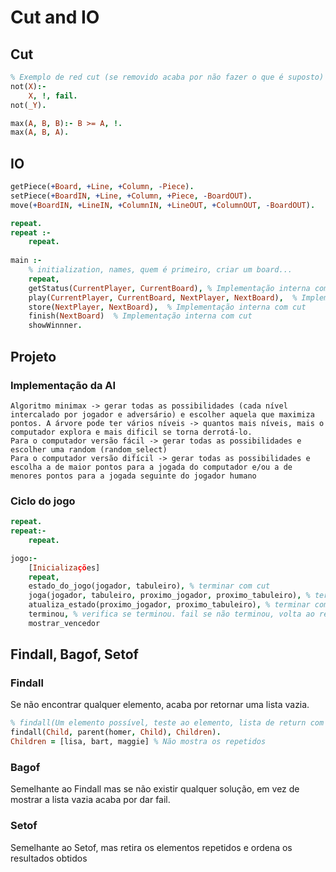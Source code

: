 # Cut and IO

## Cut

```prolog
% Exemplo de red cut (se removido acaba por não fazer o que é suposto)
not(X):-
    X, !, fail.
not(_Y).

max(A, B, B):- B >= A, !.
max(A, B, A).
```

## IO

```prolog
getPiece(+Board, +Line, +Column, -Piece).
setPiece(+BoardIN, +Line, +Column, +Piece, -BoardOUT).
move(+BoardIN, +LineIN, +ColumnIN, +LineOUT, +ColumnOUT, -BoardOUT).

repeat.
repeat :-
    repeat.
    
main :-
    % initialization, names, quem é primeiro, criar um board...
    repeat,
    getStatus(CurrentPlayer, CurrentBoard), % Implementação interna com cut
    play(CurrentPlayer, CurrentBoard, NextPlayer, NextBoard),  % Implementação interna com cut
    store(NextPlayer, NextBoard),  % Implementação interna com cut
    finish(NextBoard)  % Implementação interna com cut
    showWinnner.
```

## Projeto

### Implementação da AI

```note
Algoritmo minimax -> gerar todas as possibilidades (cada nível intercalado por jogador e adversário) e escolher aquela que maximiza pontos. A árvore pode ter vários níveis -> quantos mais níveis, mais o computador explora e mais dificil se torna derrotá-lo.
Para o computador versão fácil -> gerar todas as possibilidades e escolher uma random (random_select)
Para o computador versão difícil -> gerar todas as possibilidades e escolha a de maior pontos para a jogada do computador e/ou a de menores pontos para a jogada seguinte do jogador humano
```

### Ciclo do jogo

```prolog
repeat.
repeat:-
    repeat.

jogo:-  
    [Inicializações]
    repeat,
    estado_do_jogo(jogador, tabuleiro), % terminar com cut
    joga(jogador, tabuleiro, proximo_jogador, proximo_tabuleiro), % terminar com cut
    atualiza_estado(proximo_jogador, proximo_tabuleiro), % terminar com cut
    terminou, % verifica se terminou. fail se não terminou, volta ao repeat.
    mostrar_vencedor
```

## Findall, Bagof, Setof

### Findall

Se não encontrar qualquer elemento, acaba por retornar uma lista vazia.

```prolog
% findall(Um elemento possível, teste ao elemento, lista de return com os elementos todos)
findall(Child, parent(homer, Child), Children).
Children = [lisa, bart, maggie] % Não mostra os repetidos
```

### Bagof

Semelhante ao Findall mas se não existir qualquer solução, em vez de mostrar a lista vazia acaba por dar fail.

### Setof

Semelhante ao Setof, mas retira os elementos repetidos e ordena os resultados obtidos